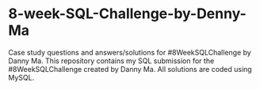 # 8-week-SQL-Challenge-by-Denny-Ma
Case study questions and answers/solutions for #8WeekSQLChallenge by Danny Ma.  This repository contains my SQL submission for the #8WeekSQLChallenge created by Danny Ma.  All solutions are coded using MySQL.
